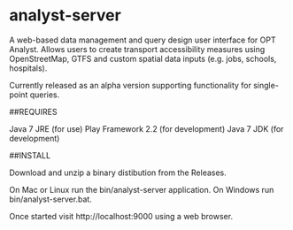 analyst-server
==============

A web-based data management and query design user interface for OPT Analyst. Allows users to create transport accessibility measures using OpenStreetMap, GTFS and custom spatial data inputs (e.g. jobs, schools, hospitals). 

Currently released as an alpha version supporting functionality for single-point queries.

##REQUIRES

Java 7 JRE (for use)
Play Framework 2.2 (for development)
Java 7 JDK (for development)


##INSTALL

Download and unzip a binary distibution from the Releases. 

On Mac or Linux run the bin/analyst-server application. On Windows run bin/analyst-server.bat. 

Once started visit http://localhost:9000 using a web browser.

